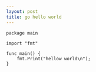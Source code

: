 ```yaml
---
layout: post
title: go hello world
---
```




```golang
package main

import "fmt"

func main() {
	fmt.Print("hellow world\n");
}
```
